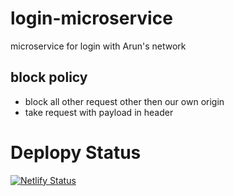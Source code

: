 # login-microservice
microservice for login with Arun's network

## block policy

- block all other request other then our own origin
- take request with payload in header


# Deplopy Status

[![Netlify Status](https://api.netlify.com/api/v1/badges/909b43ac-fa3b-4cb9-86e7-af76cd15365c/deploy-status)](https://app.netlify.com/sites/relaxed-keller-d4cd89/deploys)
